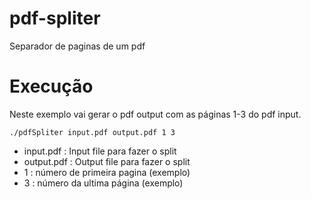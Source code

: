 # pdf-spliter
Separador de paginas de um pdf

# Execução
Neste exemplo vai gerar o pdf output com as páginas 1-3 do pdf input.

`./pdfSpliter input.pdf output.pdf 1 3 `

- input.pdf : Input file para fazer o split 
- output.pdf : Output file para fazer o split 
- 1 : número de primeira pagina (exemplo)
- 3 : número da ultima página (exemplo)
